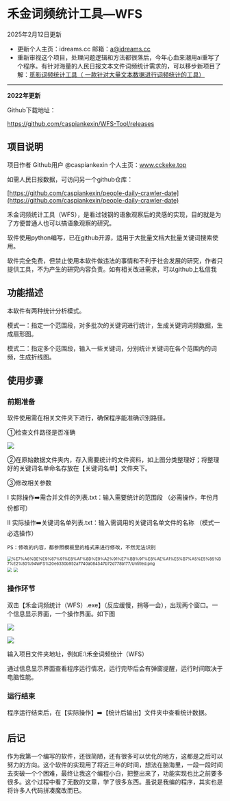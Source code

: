 # 禾金词频统计工具—WFS

2025年2月12日更新

* 更新个人主页：idreams.cc   邮箱：a@idreams.cc
* 重新审视这个项目，处理问题逻辑和方法都很落后，今年心血来潮用ai重写了个程序。有针对海量的人民日报文本文件词频统计需求的，可以移步新项目了解：[觅影词频统计工具（ 一款针对大量文本数据进行词频统计的工具）](https://github.com/caspiankexin/MiYing)

---

**2022年更新**

Github下载地址：

https://github.com/caspiankexin/WFS-Tool/releases

## 项目说明

项目作者  Github用户 @caspiankexin  个人主页：www.cckeke.top 

如需人民日报数据，可访问另一个github仓库：

[https://github.com/caspiankexin/people-daily-crawler-date](https://github.com/caspiankexin/people-daily-crawler-date)

禾金词频统计工具（WFS），是看过钱钢的语象观察后的灵感的实现，目的就是为了方便普通人也可以搞语象观察的研究。

软件使用python编写，已在github开源，适用于大批量文档大批量关键词搜索使用。

软件完全免费，但禁止使用本软件做违法的事情和不利于社会发展的研究，作者只提供工具，不为产生的研究内容负责。如有相关改进需求，可以github上私信我

## 功能描述

本软件有两种统计分析模式。

模式一：指定一个范围段，对多批次的关键词进行统计，生成关键词词频数据，生成扇形图。

模式二：指定多个范围段，输入一些关键词，分别统计关键词在各个范围内的词频，生成折线图。

## 使用步骤

### 前期准备

软件使用需在相关文件夹下进行，确保程序能准确识别路径。

①检查文件路径是否准确

![](https://cors.zme.ink/http://cdn.idreams.cc/20250212a01cd383a7f27c3c00d36a380421efaf.webp)

②在原始数据文件夹内，存入需要统计的文件资料，如上图分类整理好；将整理好的关键词名单命名存放在【关键词名单】文件夹下。

③修改相关参数

Ⅰ 实际操作➡️需合并文件的列表.txt：输入需要统计的范围段    （必需操作，年份月份都可）

Ⅱ 实际操作➡️关键词名单列表.txt：输入需调用的关键词名单文件的名称   （模式一必选操作）

`PS：修改的内容，都参照模板里的格式来进行修改，不然无法识别`

<img src="https://cors.zme.ink/http://cdn.idreams.cc/20250212e764f8b4c906658f0d3274bd0dbb8e03.webp" alt="%E7%A6%BE%E9%87%91%E8%AF%8D%E9%A2%91%E7%BB%9F%E8%AE%A1%E5%B7%A5%E5%85%B7%E2%80%94WFS%20e6330b952a7740a084547b72d778b177/Untitled.png" style="zoom: 67%;" />

<img src="https://cors.zme.ink/http://cdn.idreams.cc/2025021284be7c9b57b39e756661004e73993e36.webp" style="zoom:67%;" />

<img src="https://cors.zme.ink/http://cdn.idreams.cc/20250212b400b3af8581dbae6bebe9bc6d9b6576.webp" style="zoom:67%;" />

### 操作环节

双击【禾金词频统计（WFS）.exe】（反应缓慢，捎等一会），出现两个窗口。一个信息显示界面，一个操作界面。如下图

![](https://cors.zme.ink/http://cdn.idreams.cc/20250212acbc472466a94b688d9a53c540a72661.webp)

![](https://cors.zme.ink/http://cdn.idreams.cc/2025021280ce0949fcec85aea9a8990122de47fc.webp)

输入项目文件夹地址，例如E:\禾金词频统计（WFS）

通过信息显示界面查看程序运行情况，运行完毕后会有弹窗提醒，运行时间取决于电脑性能。

### 运行结束

程序运行结束后，在【实际操作】➡️【统计后输出】文件夹中查看统计数据。

## 后记

作为我第一个编写的软件，还很简陋，还有很多可以优化的地方，这都是之后可以努力的方向。这个软件的实现用了将近三年的时间，想法在脑海里，一段一段时间去突破一个个困难，最终让我这个编程小白，把整出来了，功能实现也比之前要多很多。这个过程中看了无数的文章，学了很多东西。虽说是我编的程序，其实也是将许多人代码拼凑魔改而已。
